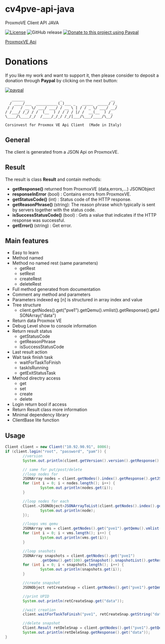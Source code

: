 # cv4pve-api-java

ProxmoVE Client API JAVA

[![License](https://img.shields.io/github/license/Corsinvest/cv4pve-api-java.svg)](https://www.gnu.org/licenses/gpl-3.0.en.html) ![GitHub release](https://img.shields.io/github/release/Corsinvest/cv4pve-api-java.svg) [![Donate to this project using Paypal](https://img.shields.io/badge/paypal-donate-yellow.svg)](https://www.paypal.com/cgi-bin/webscr?cmd=_donations&business=PPM9JHLQLRV2S&item_name=Open+Source+Project&currency_code=EUR&source=url)

[ProxmoxVE Api](https://pve.proxmox.com/pve-docs/api-viewer/)

# **Donations**

If you like my work and want to support it, then please consider to deposit a donation through **Paypal** by clicking on the next button:

[![paypal](https://www.paypalobjects.com/en_US/IT/i/btn/btn_donateCC_LG.gif)](https://www.paypal.com/cgi-bin/webscr?cmd=_donations&business=PPM9JHLQLRV2S&item_name=Open+Source+Project&currency_code=EUR&source=url)

```text
   ______                _                      __
  / ____/___  __________(_)___ _   _____  _____/ /_
 / /   / __ \/ ___/ ___/ / __ \ | / / _ \/ ___/ __/
/ /___/ /_/ / /  (__  ) / / / / |/ /  __(__  ) /_
\____/\____/_/  /____/_/_/ /_/|___/\___/____/\__/

Corsinvest for Proxmox VE Api Client  (Made in Italy)
```

## General

The client is generated from a JSON Api on ProxmoxVE.

## Result

The result is class **Result** and contain methods:

* **getResponse()** returned from ProxmoxVE (data,errors,...) JSONObject
* **responseInError** (bool) : Contains errors from ProxmoxVE.
* **getStatusCode()** (int) : Status code of the HTTP response.
* **getReasonPhrase()** (string): The reason phrase which typically is sent by servers together with the status code.
* **isSuccessStatusCode()** (bool) : Gets a value that indicates if the HTTP response was successful.
* **getError()** (string) : Get error.

## Main features

* Easy to learn
* Method named
* Method no named rest (same parameters)
  * getRest
  * setRest
  * createRest
  * deleteRest
* Full method generated from documentation
* Comment any method and parameters
* Parameters indexed eg [n] is structured in array index and value
* Tree structure
  * client.getNodes().get("pve1").getQemu().vmlist().getResponse().getJSONArray("data")
* Return data Proxmox VE
* Debug Level show to console information
* Return result status
  * getStatusCode
  * getReasonPhrase
  * isSuccessStatusCode
* Last result action
* Wait task finish task
  * waitForTaskToFinish
  * taskIsRunning
  * getExitStatusTask
* Method directry access
  * get
  * set
  * create
  * delete
* Login return bool if access
* Return Result class more information
* Minimal dependency library
* ClientBase lite function

## Usage

```java
Client client = new Client("10.92.90.91", 8006);
if (client.login("root", "password", "pam")) {
        //version
        System.out.println(client.getVersion().version().getResponse().get("data"));

        // same for put/post/delete
        //loop nodes for
        JSONArray nodes = client.getNodes().index().getResponse().getJSONArray("data");
        for (int i = 0; i < nodes.length(); i++) {
                System.out.println(nodes.get(i));
        }

        //loop nodes for each
        Client.<JSONObject>JSONArrayToList(client.getNodes().index().getResponse().getJSONArray("data")).forEach((node) -> {
                System.out.println(node);
        });

        //loops vms qemu
        JSONArray vms = client.getNodes().get("pve1").getQemu().vmlist().getResponse().getJSONArray("data");
        for (int i = 0; i < vms.length(); i++) {
                System.out.println(vms.get(i));
        }

        //loop snashots
        JSONArray snapshots = client.getNodes().get("pve1")
                .getQemu().get(100).getSnapshot().snapshotList().getResponse().getJSONArray("data");
        for (int i = 0; i < snapshots.length(); i++) {
                System.out.println(snapshots.get(i));
        }

        //create snapshot
        JSONObject retCreateSnap = client.getNodes().get("pve1").getQemu().get(100).getSnapshot().snapshot("pippo").getResponse();

        //print UPID
        System.out.println(retCreateSnap.get("data"));

        //wait creation
        client.waitForTaskToFinish("pve1", retCreateSnap.getString("data"), 500, 10000);

        //delete snapshot
        Client.Result retDeleSnap = client.getNodes().get("pve1").getQemu().get(100).getSnapshot().get("pippo").delsnapshot();
        System.out.println(retDeleSnap.getResponse().get("data"));
}
```
